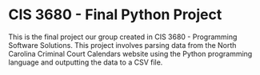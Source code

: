 # CIS 3680 - Final Python Project

This is the final project our group created in CIS 3680 - Programming Software Solutions. This project involves parsing data from the North Carolina Criminal Court Calendars website using the Python programming language and outputting the data to a CSV file.
